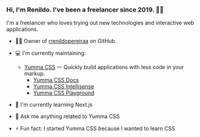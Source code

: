 ### Hi, I'm Renildo. I've been a freelancer since 2019. 👋🏽

I'm a freelancer who loves trying out new technologies and interactive web applications.

- ✍🏽 Owner of [rrenildopereiraa](https://github.com/rrenildopereiraa) on GitHub.
- 💻 I'm currently maintaining:
  - [Yumma CSS](https://github.com/yumma-lib/yumma-css) — Quickly build applications with less code in your markup.
      - [Yumma CSS Docs](https://www.yummacss.com/)
      - [Yumma CSS Intellisense](https://marketplace.visualstudio.com/items?itemName=yumma-css.yumma-css-intellisense)
      - [Yumma CSS Playground](https://play.yummacss.com/)

- 🌱 I'm currently learning Next.js
- 💬 Ask me anything related to Yumma CSS
- ⚡ Fun fact: I started Yumma CSS because I wanted to learn CSS

